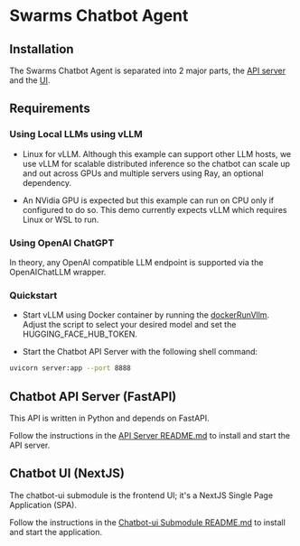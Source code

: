 # Swarms Chatbot Agent

## Installation

The Swarms Chatbot Agent is separated into 2 major parts, the [API server](#chatbot-api-server-fastapi) and the [UI](#chatbot-ui-nextjs).

## Requirements

### Using Local LLMs using vLLM

* Linux for vLLM.  Although this example can support other LLM hosts, we use vLLM for scalable distributed inference so the chatbot can scale up and out across GPUs and multiple servers using Ray, an optional dependency.  

* An NVidia GPU is expected but this example can run on CPU only if configured to do so.  This demo currently expects vLLM which requires Linux or WSL to run.

### Using OpenAI ChatGPT

In theory, any OpenAI compatible LLM endpoint is supported via the OpenAIChatLLM wrapper.

### Quickstart

* Start vLLM using Docker container by running the [dockerRunVllm](./server/dockerRunVllm.sh).  Adjust the script to select your desired model and set the HUGGING_FACE_HUB_TOKEN.

* Start the Chatbot API Server with the following shell command:

```bash
uvicorn server:app --port 8888
```

## Chatbot API Server (FastAPI)

This API is written in Python and depends on FastAPI.

Follow the instructions in the [API Server README.md](./server/README.md) to install and start the API server.

## Chatbot UI (NextJS)

The chatbot-ui submodule is the frontend UI; it's a NextJS Single Page Application (SPA).

Follow the instructions in the [Chatbot-ui Submodule README.md](./chatbot-ui/README.md) to install and start the application.